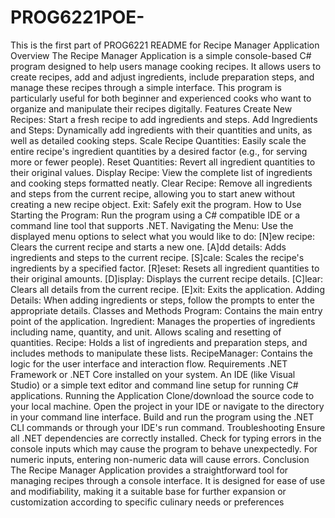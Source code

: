 # PROG6221POE-
This is the first part of PROG6221
README for Recipe Manager Application
Overview
The Recipe Manager Application is a simple console-based C# program designed to help users manage cooking recipes. It allows users to create recipes, add and adjust ingredients, include preparation steps, and manage these recipes through a simple interface. This program is particularly useful for both beginner and experienced cooks who want to organize and manipulate their recipes digitally.
Features
Create New Recipes: Start a fresh recipe to add ingredients and steps.
Add Ingredients and Steps: Dynamically add ingredients with their quantities and units, as well as detailed cooking steps.
Scale Recipe Quantities: Easily scale the entire recipe's ingredient quantities by a desired factor (e.g., for serving more or fewer people).
Reset Quantities: Revert all ingredient quantities to their original values.
Display Recipe: View the complete list of ingredients and cooking steps formatted neatly.
Clear Recipe: Remove all ingredients and steps from the current recipe, allowing you to start anew without creating a new recipe object.
Exit: Safely exit the program.
How to Use
Starting the Program: Run the program using a C# compatible IDE or a command line tool that supports .NET.
Navigating the Menu: Use the displayed menu options to select what you would like to do:
[N]ew recipe: Clears the current recipe and starts a new one.
[A]dd details: Adds ingredients and steps to the current recipe.
[S]cale: Scales the recipe's ingredients by a specified factor.
[R]eset: Resets all ingredient quantities to their original amounts.
[D]isplay: Displays the current recipe details.
[C]lear: Clears all details from the current recipe.
[E]xit: Exits the application.
Adding Details: When adding ingredients or steps, follow the prompts to enter the appropriate details.
Classes and Methods
Program: Contains the main entry point of the application.
Ingredient: Manages the properties of ingredients including name, quantity, and unit. Allows scaling and resetting of quantities.
Recipe: Holds a list of ingredients and preparation steps, and includes methods to manipulate these lists.
RecipeManager: Contains the logic for the user interface and interaction flow.
Requirements
.NET Framework or .NET Core installed on your system.
An IDE (like Visual Studio) or a simple text editor and command line setup for running C# applications.
Running the Application
Clone/download the source code to your local machine.
Open the project in your IDE or navigate to the directory in your command line interface.
Build and run the program using the .NET CLI commands or through your IDE's run command.
Troubleshooting
Ensure all .NET dependencies are correctly installed.
Check for typing errors in the console inputs which may cause the program to behave unexpectedly.
For numeric inputs, entering non-numeric data will cause errors.
Conclusion
The Recipe Manager Application provides a straightforward tool for managing recipes through a console interface. It is designed for ease of use and modifiability, making it a suitable base for further expansion or customization according to specific culinary needs or preferences
